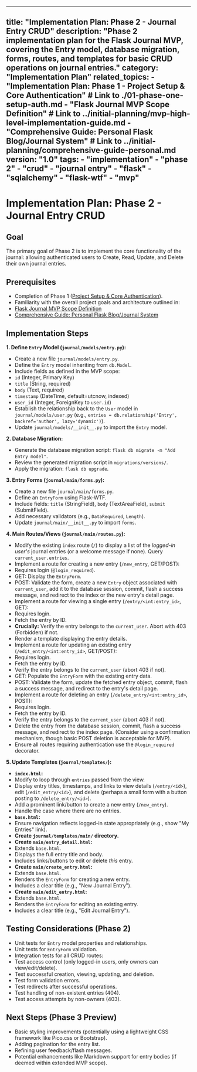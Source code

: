 ***

title: "Implementation Plan: Phase 2 - Journal Entry CRUD"
description: "Phase 2 implementation plan for the Flask Journal MVP, covering the Entry model, database migration, forms, routes, and templates for basic CRUD operations on journal entries."
category: "Implementation Plan"
related\_topics:
\- "Implementation Plan: Phase 1 - Project Setup & Core Authentication" # Link to ./01-phase-one-setup-auth.md
\- "Flask Journal MVP Scope Definition" # Link to ../initial-planning/mvp-high-level-implementation-guide.md
\- "Comprehensive Guide: Personal Flask Blog/Journal System" # Link to ../initial-planning/comprehensive-guide-personal.md
version: "1.0"
tags:
\- "implementation"
\- "phase 2"
\- "crud"
\- "journal entry"
\- "flask"
\- "sqlalchemy"
\- "flask-wtf"
\- "mvp"
--------

# Implementation Plan: Phase 2 - Journal Entry CRUD

## Goal

The primary goal of Phase 2 is to implement the core functionality of the journal: allowing authenticated users to Create, Read, Update, and Delete their own journal entries.

## Prerequisites

- Completion of Phase 1 ([Project Setup & Core Authentication](./01-phase-one-setup-auth.md)).
- Familiarity with the overall project goals and architecture outlined in:
- [Flask Journal MVP Scope Definition](../initial-planning/mvp-high-level-implementation-guide.md)
- [Comprehensive Guide: Personal Flask Blog/Journal System](../initial-planning/comprehensive-guide-personal.md)

## Implementation Steps

**1. Define `Entry` Model (`journal/models/entry.py`):**

- Create a new file `journal/models/entry.py`.
- Define the `Entry` model inheriting from `db.Model`.
- Include fields as defined in the MVP scope:
- `id` (Integer, Primary Key)
- `title` (String, required)
- `body` (Text, required)
- `timestamp` (DateTime, default=utcnow, indexed)
- `user_id` (Integer, ForeignKey to `user.id`)
- Establish the relationship back to the `User` model in `journal/models/user.py` (e.g., `entries = db.relationship('Entry', backref='author', lazy='dynamic')`).
- Update `journal/models/__init__.py` to import the `Entry` model.

**2. Database Migration:**

- Generate the database migration script: `flask db migrate -m "Add Entry model"`.
- Review the generated migration script in `migrations/versions/`.
- Apply the migration: `flask db upgrade`.

**3. Entry Forms (`journal/main/forms.py`):**

- Create a new file `journal/main/forms.py`.
- Define an `EntryForm` using Flask-WTF.
- Include fields: `title` (StringField), `body` (TextAreaField), `submit` (SubmitField).
- Add necessary validators (e.g., `DataRequired`, `Length`).
- Update `journal/main/__init__.py` to import `forms`.

**4. Main Routes/Views (`journal/main/routes.py`):**

- Modify the existing `index` route (`/`) to display a list of the *logged-in user's* journal entries (or a welcome message if none). Query `current_user.entries`.
- Implement a route for creating a new entry (`/new_entry`, GET/POST):
- Requires login (`@login_required`).
- GET: Display the `EntryForm`.
- POST: Validate the form, create a new `Entry` object associated with `current_user`, add it to the database session, commit, flash a success message, and redirect to the index or the new entry's detail page.
- Implement a route for viewing a single entry (`/entry/<int:entry_id>`, GET):
- Requires login.
- Fetch the entry by ID.
- **Crucially:** Verify the entry belongs to the `current_user`. Abort with 403 (Forbidden) if not.
- Render a template displaying the entry details.
- Implement a route for updating an existing entry (`/edit_entry/<int:entry_id>`, GET/POST):
- Requires login.
- Fetch the entry by ID.
- Verify the entry belongs to the `current_user` (abort 403 if not).
- GET: Populate the `EntryForm` with the existing entry data.
- POST: Validate the form, update the fetched entry object, commit, flash a success message, and redirect to the entry's detail page.
- Implement a route for deleting an entry (`/delete_entry/<int:entry_id>`, POST):
- Requires login.
- Fetch the entry by ID.
- Verify the entry belongs to the `current_user` (abort 403 if not).
- Delete the entry from the database session, commit, flash a success message, and redirect to the index page. (Consider using a confirmation mechanism, though basic POST deletion is acceptable for MVP).
- Ensure all routes requiring authentication use the `@login_required` decorator.

**5. Update Templates (`journal/templates/`):**

- **`index.html`:**
- Modify to loop through `entries` passed from the view.
- Display entry titles, timestamps, and links to view details (`/entry/<id>`), edit (`/edit_entry/<id>`), and delete (perhaps a small form with a button posting to `/delete_entry/<id>`).
- Add a prominent link/button to create a new entry (`/new_entry`).
- Handle the case where there are no entries.
- **`base.html`:**
- Ensure navigation reflects logged-in state appropriately (e.g., show "My Entries" link).
- **Create `journal/templates/main/` directory.**
- **Create `main/entry_detail.html`:**
- Extends `base.html`.
- Displays the full entry title and body.
- Includes links/buttons to edit or delete *this* entry.
- **Create `main/create_entry.html`:**
- Extends `base.html`.
- Renders the `EntryForm` for creating a new entry.
- Includes a clear title (e.g., "New Journal Entry").
- **Create `main/edit_entry.html`:**
- Extends `base.html`.
- Renders the `EntryForm` for editing an existing entry.
- Includes a clear title (e.g., "Edit Journal Entry").

## Testing Considerations (Phase 2)

- Unit tests for `Entry` model properties and relationships.
- Unit tests for `EntryForm` validation.
- Integration tests for all CRUD routes:
- Test access control (only logged-in users, only owners can view/edit/delete).
- Test successful creation, viewing, updating, and deletion.
- Test form validation errors.
- Test redirects after successful operations.
- Test handling of non-existent entries (404).
- Test access attempts by non-owners (403).

## Next Steps (Phase 3 Preview)

- Basic styling improvements (potentially using a lightweight CSS framework like Pico.css or Bootstrap).
- Adding pagination for the entry list.
- Refining user feedback/flash messages.
- Potential enhancements like Markdown support for entry bodies (if deemed within extended MVP scope).
